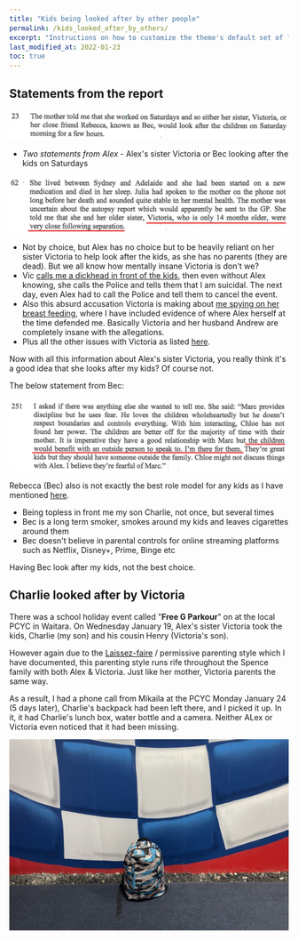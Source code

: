 ```yaml
---
title: "Kids being looked after by other people"
permalink: /kids_looked_after_by_others/
excerpt: "Instructions on how to customize the theme's default set of layouts, includes, and stylesheets when using the Ruby Gem version."
last_modified_at: 2022-01-23
toc: true
---
```

## Statements from the report

![](../blobs/reportkidslookedafter/report_kidslookedafter1.png)

- *Two statements from Alex* - Alex's sister Victoria or Bec looking after the kids on Saturdays

![](../blobs/reportkidslookedafter/report_kidslookedafter2.png)

- Not by choice, but Alex has no choice but to be heavily reliant on her sister Victoria to help look after the kids, as she has no parents (they are dead). But we all know how mentally insane Victoria is don't we? 
- Vic [calls me a dickhead in front of the kids](/marcseparation/vic_calling_me_a_dickhead/), then even without Alex knowing, she calls the Police and tells them that I am suicidal. The next day, even Alex had to call the Police and tell them to cancel the event. 
- Also this absurd accusation Victoria is making about [me spying on her breast feeding](/marcseparation/breast_feeding_spy_allegation/), where I have included evidence of where Alex herself at the time defended me. Basically Victoria and her husband Andrew are completely insane with the allegations. 
- Plus all the other issues with Victoria as listed [here](/marcseparation/alex_sister_victoria/).

Now with all this information about Alex's sister Victoria, you really think it's a good idea that she looks after my kids? Of course not. 

The below statement from Bec:

![](../blobs/beckids/report_bec_kids.png)

Rebecca (Bec) also is not exactly the best role model for any kids as I have mentioned [here](/marcseparation/alex_friend_bec/).

- Being topless in front me my son Charlie, not once, but several times
- Bec is a long term smoker, smokes around my kids and leaves cigarettes around them
- Bec doesn't believe in parental controls for online streaming platforms such as Netflix, Disney+, Prime, Binge etc

Having Bec look after my kids, not the best choice. 

## Charlie looked after by Victoria

There was a school holiday event called "**Free G Parkour**" on at the local PCYC in Waitara. On Wednesday January 19, Alex's sister Victoria took the kids, Charlie (my son) and his cousin Henry (Victoria's son). 

However again due to the [Laissez-faire](/marcseparation/alex_parenting/#alexs-parenting-style) / permissive parenting style which I have documented, this parenting style runs rife throughout the Spence family with both Alex & Victoria. Just like her mother, Victoria parents the same way. 

As a result, I had a phone call from Mikaila at the PCYC Monday January 24 (5 days later), Charlie's backpack had been left there, and I picked it up. In it, it had Charlie's lunch box, water bottle and a camera. Neither ALex or Victoria even noticed that it had been missing. 

![](../blobs/reportkidslookedafter/pcyc_charlie_backpack.png)
